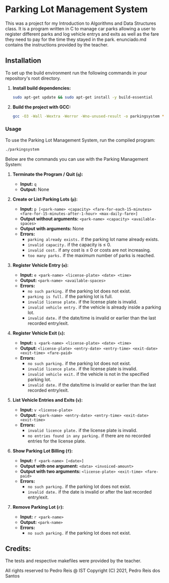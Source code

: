 # Parking Lot Management System

This was a project for my Introduction to Algorithms and Data Structures class. It is a program written in C to manage car parks allowing a user to register different parks and log vehicle entrys and exits as well as the fare they need to pay for the time they stayed in the park. enunciado.md contains the instructions provided by the teacher.

## Installation
To set up the build environment run the following commands in your repository's root directory.

1. **Install build dependencies:**
    ```sh
    sudo apt-get update && sudo apt-get install -y build-essential
    ```

2. **Build the project with GCC:**
    ```sh
    gcc -O3 -Wall -Wextra -Werror -Wno-unused-result -o parkingsystem *.c
    ```

### Usage
To use the Parking Lot Management System, run the compiled program:
```bash
./parkingsystem
```
Below are the commands you can use with the Parking Management System:

1. **Terminate the Program / Quit (`q`):**
   - **Input:** `q`
   - **Output:** None

2. **Create or List Parking Lots (`p`):**
   - **Input:** `p [<park-name> <capacity> <fare-for-each-15-minutes> <fare-for-15-minutes-after-1-hour> <max-daily-fare>]`
   - **Output without arguments:** `<park-name> <capacity> <available-spaces>`
   - **Output with arguments:** None
   - **Errors:**
     - `parking already exists.` if the parking lot name already exists.
     - `invalid capacity.` if the capacity is ≤ 0.
     - `invalid cost.` if any cost is ≤ 0 or costs are not increasing.
     - `too many parks.` if the maximum number of parks is reached.

3. **Register Vehicle Entry (`e`):**
   - **Input:** `e <park-name> <license-plate> <date> <time>`
   - **Output:** `<park-name> <available-spaces>`
   - **Errors:**
     - `no such parking.` if the parking lot does not exist.
     - `parking is full.` if the parking lot is full.
     - `invalid license plate.` if the license plate is invalid.
     - `invalid vehicle entry.` if the vehicle is already inside a parking lot.
     - `invalid date.` if the date/time is invalid or earlier than the last recorded entry/exit.

4. **Register Vehicle Exit (`s`):**
   - **Input:** `s <park-name> <license-plate> <date> <time>`
   - **Output:** `<license-plate> <entry-date> <entry-time> <exit-date> <exit-time> <fare-paid>`
   - **Errors:**
     - `no such parking.` if the parking lot does not exist.
     - `invalid licence plate.` if the license plate is invalid.
     - `invalid vehicle exit.` if the vehicle is not in the specified parking lot.
     - `invalid date.` if the date/time is invalid or earlier than the last recorded entry/exit.

5. **List Vehicle Entries and Exits (`v`):**
   - **Input:** `v <license-plate>`
   - **Output:** `<park-name> <entry-date> <entry-time> <exit-date> <exit-time>`
   - **Errors:**
     - `invalid licence plate.` if the license plate is invalid.
     - `no entries found in any parking.` if there are no recorded entries for the license plate.

6. **Show Parking Lot Billing (`f`):**
   - **Input:** `f <park-name> [<date>]`
   - **Output with one argument:** `<data> <invoiced-amount>`
   - **Output with two arguments:** `<license-plate> <exit-time> <fare-paid>`
   - **Errors:**
     - `no such parking.` if the parking lot does not exist.
     - `invalid date.` if the date is invalid or after the last recorded entry/exit.

7. **Remove Parking Lot (`r`):**
   - **Input:** `r <park-name>`
   - **Output:** `<park-name>`
   - **Errors:**
     - `no such parking.` if the parking lot does not exist.


## Credits:
The tests and respective makefiles were provided by the teacher.

All rights reserved to Pedro Reis @ IST
Copyright (C) 2021, Pedro Reis dos Santos
